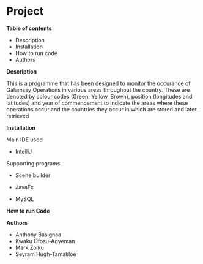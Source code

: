 # Project

**Table of contents**
* Description
* Installation
* How to run code
* Authors


**Description**

This is a programme that has been designed to monitor the occurance of Galamsey Operations in various areas throughout 
the country. These are denoted by colour codes (Green, Yellow, Brown), position (longitudes and latitudes) and year of commencement to indicate the areas where these operations occur and the countries they occur in which are stored and later retrieved  


**Installation**

Main IDE used

* IntelliJ

Supporting programs

* Scene builder

* JavaFx

* MySQL


**How to run Code**









**Authors**

* Anthony Basignaa
* Kwaku Ofosu-Agyeman
* Mark Zoiku
* Seyram Hugh-Tamakloe
